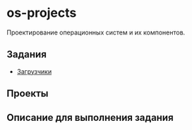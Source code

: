 ﻿# os-projects
Проектирование операционных систем и их компонентов.
## Задания
* [Загрузчики](loader/loader.md)

## Проекты

## Описание для выполнения задания

